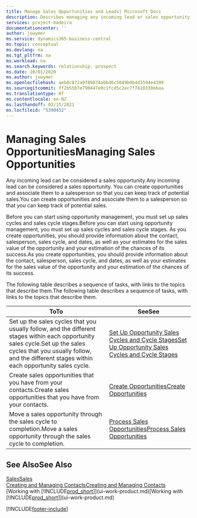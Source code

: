 ```yaml
---
title: Manage Sales Opportunities and Leads| Microsoft Docs
description: Describes managing any incoming lead or sales opportunity in Business Central,  and associating the opportunity with a salesperson to keep track of potential sales.
services: project-madeira
documentationcenter: ''
author: jswymer
ms.service: dynamics365-business-central
ms.topic: conceptual
ms.devlang: na
ms.tgt_pltfrm: na
ms.workload: na
ms.search.keywords: relationship, prospect
ms.date: 10/01/2020
ms.author: jswymer
ms.openlocfilehash: aeb0c872a9f89874abbd6c5049b0b4d3594e4399
ms.sourcegitcommit: ff2b55b7e790447e0c1fcd5c2ec7f7610338ebaa
ms.translationtype: HT
ms.contentlocale: en-NZ
ms.lasthandoff: 02/15/2021
ms.locfileid: "5390452"
---
```

# <a name="managing-sales-opportunities"></a><span data-ttu-id="1f8bf-103">Managing Sales Opportunities</span><span class="sxs-lookup"><span data-stu-id="1f8bf-103">Managing Sales Opportunities</span></span>
<span data-ttu-id="1f8bf-104">Any incoming lead can be considered a sales opportunity.</span><span class="sxs-lookup"><span data-stu-id="1f8bf-104">Any incoming lead can be considered a sales opportunity.</span></span> <span data-ttu-id="1f8bf-105">You can create opportunities and associate them to a salesperson so that you can keep track of potential sales.</span><span class="sxs-lookup"><span data-stu-id="1f8bf-105">You can create opportunities and associate them to a salesperson so that you can keep track of potential sales.</span></span>

<span data-ttu-id="1f8bf-106">Before you can start using opportunity management, you must set up sales cycles and sales cycle stages.</span><span class="sxs-lookup"><span data-stu-id="1f8bf-106">Before you can start using opportunity management, you must set up sales cycles and sales cycle stages.</span></span> <span data-ttu-id="1f8bf-107">As you create opportunities, you should provide information about the contact, salesperson, sales cycle, and dates, as well as your estimates for the sales value of the opportunity and your estimation of the chances of its success.</span><span class="sxs-lookup"><span data-stu-id="1f8bf-107">As you create opportunities, you should provide information about the contact, salesperson, sales cycle, and dates, as well as your estimates for the sales value of the opportunity and your estimation of the chances of its success.</span></span>

<span data-ttu-id="1f8bf-108">The following table describes a sequence of tasks, with links to the topics that describe them.</span><span class="sxs-lookup"><span data-stu-id="1f8bf-108">The following table describes a sequence of tasks, with links to the topics that describe them.</span></span>

| <span data-ttu-id="1f8bf-109">To</span><span class="sxs-lookup"><span data-stu-id="1f8bf-109">To</span></span> | <span data-ttu-id="1f8bf-110">See</span><span class="sxs-lookup"><span data-stu-id="1f8bf-110">See</span></span> |
| --- | --- |
| <span data-ttu-id="1f8bf-111">Set up the sales cycles that you usually follow, and the different stages within each opportunity sales cycle.</span><span class="sxs-lookup"><span data-stu-id="1f8bf-111">Set up the sales cycles that you usually follow, and the different stages within each opportunity sales cycle.</span></span> |[<span data-ttu-id="1f8bf-112">Set Up Opportunity Sales Cycles and Cycle Stages</span><span class="sxs-lookup"><span data-stu-id="1f8bf-112">Set Up Opportunity Sales Cycles and Cycle Stages</span></span>](marketing-how-setup-opportunity-sales-cycles-stages.md) |
| <span data-ttu-id="1f8bf-113">Create sales opportunities that you have from your contacts.</span><span class="sxs-lookup"><span data-stu-id="1f8bf-113">Create sales opportunities that you have from your contacts.</span></span> |[<span data-ttu-id="1f8bf-114">Create Opportunities</span><span class="sxs-lookup"><span data-stu-id="1f8bf-114">Create Opportunities</span></span>](marketing-how-create-opportunities.md) |
| <span data-ttu-id="1f8bf-115">Move a sales opportunity through the sales cycle to completion.</span><span class="sxs-lookup"><span data-stu-id="1f8bf-115">Move a sales opportunity through the sales cycle to completion.</span></span> |[<span data-ttu-id="1f8bf-116">Process Sales Opportunities</span><span class="sxs-lookup"><span data-stu-id="1f8bf-116">Process Sales Opportunities</span></span>](marketing-processing-sales-opportunities.md) |

## <a name="see-also"></a><span data-ttu-id="1f8bf-117">See Also</span><span class="sxs-lookup"><span data-stu-id="1f8bf-117">See Also</span></span>
[<span data-ttu-id="1f8bf-118">Sales</span><span class="sxs-lookup"><span data-stu-id="1f8bf-118">Sales</span></span>](sales-manage-sales.md)  
[<span data-ttu-id="1f8bf-119">Creating and Managing Contacts</span><span class="sxs-lookup"><span data-stu-id="1f8bf-119">Creating and Managing Contacts</span></span>](marketing-contacts.md)  
<span data-ttu-id="1f8bf-120">[Working with [!INCLUDE[prod_short](includes/prod_short.md)]](ui-work-product.md)</span><span class="sxs-lookup"><span data-stu-id="1f8bf-120">[Working with [!INCLUDE[prod_short](includes/prod_short.md)]](ui-work-product.md)</span></span>


[!INCLUDE[footer-include](includes/footer-banner.md)]